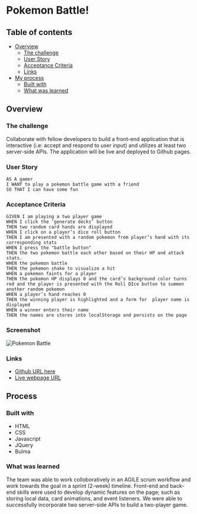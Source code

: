 # Pokemon Battle!

## Table of contents

- [Overview](#overview)
  - [The challenge](#the-challenge)
  - [User Story](#user-story)
  - [Acceptance Criteria](#acceptance-criteria)
  - [Links](#links)
- [My process](#my-process)
  - [Built with](#built-with)
  - [What was learned](#what-i-learned)

## Overview

### The challenge

Collaborate with fellow developers to build a front-end application that is interactive (i.e: accept and respond to user input) and utilizes at least two server-side APIs. The application will be live and deployed to Github pages.

### User Story

    AS A gamer 
    I WANT to play a pokemon battle game with a friend
    SO THAT I can have some fun

### Acceptance Criteria

    GIVEN I am playing a two player game
    WHEN I click the ‘generate decks’ button
    THEN two random card hands are displayed
    WHEN I click on a player’s dice roll button
    THEN I am presented with a random pokemon from player’s hand with its corresponding stats 
    WHEN I press the "battle button" 
    THEN the two pokemon battle each other based on their HP and attack stats.
    WHEN the pokemon battle
    THEN the pokemon shake to visualize a hit
    WHEN a pokemon faints for a player
    THEN the pokemon HP displays 0 and the card’s background color turns red and the player is presented with the Roll DIce button to summon another random pokemon
    WHEN a player’s hand reaches 0
    THEN the winning player is highlighted and a form for  player name is displayed
    WHEN a winner enters their name
    THEN the names are stores into localStorage and persists on the page

### Screenshot

![Pokemon Battle](./assets/images/screenshot.png)

### Links

- [Github URL here](https://github.com/dnsnguy08/Pokemon-Battle)
- [Live webpage URL]()

## Process

### Built with
- HTML
- CSS
- Javascript
- JQuery
- Bulma

### What was learned
The team was able to work colloboratively in an AGILE scrum workflow and work towards the goal in a sprint (2-week) timeline. Front-end and back-end skills were used to develop dynamic features on the page; such as storing local data, card animations, and event listeners. 
We were able to successfully incorporate two server-side APIs to build a two-player game.
